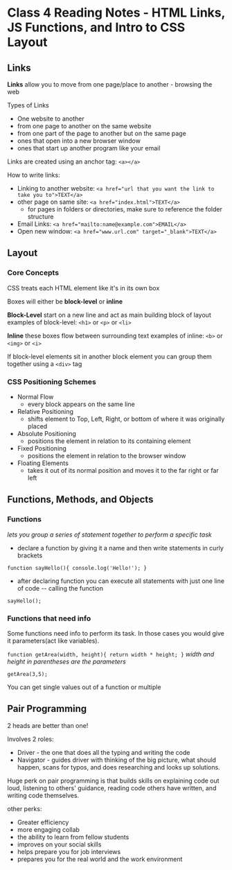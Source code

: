 # Class 4 Reading Notes - HTML Links, JS Functions, and Intro to CSS Layout

## Links

**Links** allow you to move from one page/place to another - browsing the web

Types of Links

- One website to another
- from one page to another on the same website
- from one part of the page to another but on the same page
- ones that open into a new browser window
- ones that start up another program like your email

Links are created using an anchor tag: `<a></a>`

How to write links:

- Linking to another website: `<a href="url that you want the link to take you to">TEXT</a>`
- other page on same site: `<a href="index.html">TEXT</a>`
  - for pages in folders or directories, make sure to reference the folder structure
- Email Links: `<a href="mailto:name@example.com">EMAIL</a>`
- Open new window: `<a href="www.url.com" target="_blank">TEXT</a>`


## Layout

### Core Concepts

CSS treats each HTML element like it's in its own box

Boxes will either be **block-level** or **inline**


**Block-Level**
start on a new line and act as main building block of layout
examples of block-level: `<h1>` or `<p>` or `<li>`


**Inline**
these boxes flow between surrounding text
examples of inline: `<b>` or `<img>` or `<i>`


If block-level elements sit in another block element you can group them together using a `<div>` tag


### CSS Positioning Schemes

- Normal Flow
  - every block appears on the same line
- Relative Positioning
  - shifts element to Top, Left, Right, or bottom of where it was originally placed
- Absolute Positioning
  - positions the element in relation to its containing element
- Fixed Positioning
  - positions the element in relation to the browser window
- Floating Elements
  - takes it out of its normal position and moves it to the far right or far left



## Functions, Methods, and Objects


### Functions
*lets you group a series of statement together to perform a specific task*

- declare a function by giving it a name and then write statements in curly brackets

`
function sayHello(){
  console.log('Hello!');
}
`

- after declaring function you can execute all statements with just one line of code -- calling the function

`sayHello();`

### Functions that need info

Some functions need info to perform its task. In those cases you would give it parameters(act like variables).

`
function getArea(width, height){
  return width * height;
}
`
*width and height in parentheses are the parameters* 

`getArea(3,5);`


You can get single values out of a function or multiple

## Pair Programming

2 heads are better than one!

Involves 2 roles:

- Driver - the one that does all the typing and writing the code
- Navigator - guides driver with thinking of the big picture, what should happen, scans for typos, and does researching and looks up solutions.


Huge perk on pair programming is that builds skills on explaining code out loud, listening to others' guidance, reading code others have written, and writing code themselves. 

other perks:

- Greater efficiency
- more engaging collab
- the ability to learn from fellow students
- improves on your social skills
- helps prepare you for job interviews
- prepares you for the real world and the work environment